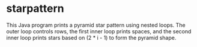 # starpattern
This Java program prints a pyramid star pattern using nested loops. The outer loop controls rows, the first inner loop prints spaces, and the second inner loop prints stars based on (2 * i - 1) to form the pyramid shape.

